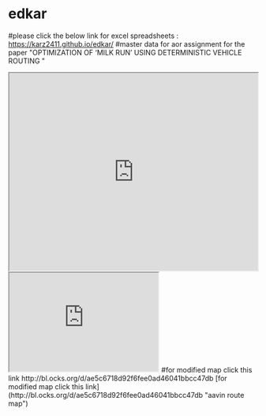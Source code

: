 # edkar
#please click the below  link for excel spreadsheets : https://karz2411.github.io/edkar/
#master data for aor assignment for the paper "OPTIMIZATION OF ‘MILK RUN’ USING DETERMINISTIC VEHICLE ROUTING "
<iframe src="https://docs.google.com/spreadsheets/d/1enYc10ygbOka5nVNNseX4YDInbS07qVhy0uLose6JGw/pubhtml?widget=true&amp;headers=false" width="100%" height="400"></iframe>
<iframe src="https://karz2411.github.io/karzleafmap/" width="60%" height="200"></iframe> 
#for modified map click this link http://bl.ocks.org/d/ae5c6718d92f6fee0ad46041bbcc47db
[for modified map click this link](http://bl.ocks.org/d/ae5c6718d92f6fee0ad46041bbcc47db "aavin route map")
